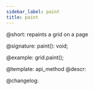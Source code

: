 ```yaml
---
sidebar_label: paint
title: paint
---          
```


@short: repaints a grid on a page

@signature: paint(): void;

@example:
grid.paint();

@template: api_method
@descr:

@changelog:

